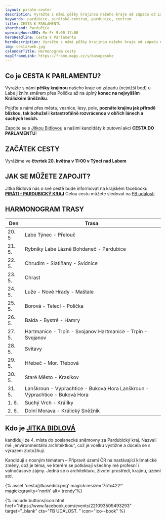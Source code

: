 ```yaml
---
layout: pirate-center
description: Vyražte s námi pěšky krajinou našeho kraje od západu od Labe jižním směrem přes Poličku až na úplný konec na nejvyšším Králickém Sněžníku. 
keywords: pardubice, pirátské-centrum, pardupice, centrum
title: CESTA K PARLAMENTU
shorthand: ParduPiCe
openingHoursSEO: Mo-Fr 9:00-17:00
heroHeadline: Cesta k Parlamentu
heroDescription: Vyražte s námi pěšky krajinou našeho kraje od západu u Labe jižním směrem přes Poličku až na úplný konec na nejvyšším Králickém Sněžníku. 
img: cesta/web.jpg
calendarTitle: Harmonogram cesty
mapIframeLink: https://frame.mapy.cz/s/basopesoke
---
```


## Co je CESTA K PARLAMENTU?

Vyražte s námi **pěšky krajinou** našeho kraje od západu (nejnižší bod) u Labe jižním směrem přes Poličku až na úplný **konec na nejvyšším Králickém Sněžníku**.

Pojďte s námi přes města, vesnice, lesy, pole, **poznáte krajinu jak přírodě blízkou, tak bohužel i katastrofálně rozvrácenou v obřích lánech a suchých lesích.** 

Zapojte se s [Jitkou Bidlovou](https://www.piratiastarostove.cz/kandidati/ing-arch-jitka-bidlova-phd/) a našimi kandidáty k putovní akci **CESTA DO PARLAMENTU**! 


## ZAČÁTEK CESTY
Vyrážíme ve **čtvrtek 20. května v 11:00 v Týnci nad Labem**

## JAK SE MŮŽETE ZAPOJIT?
Jitka Bidlová nás o své cestě bude informovat na krajském facebooku **[PIRÁTI - PARDUBICKÝ KRAJ](https://www.facebook.com/pirati.pardubicko)**
Celou cestu můžete sledovat na [FB události](https://www.facebook.com/events/221093509493293)


## HARMONOGRAM TRASY

| Den      | Trasa |
| ----------- | ----------- | 
| 20. 5 | Labe	Týnec - Přelouč       |
| 21. 5.   | Rybníky Labe	Lázně Bohdaneč - Pardubice        |
| 22. 5.  | Chrudim - Slatiňany - Svídnice |
| 23. 5.  | Chrast |
| 24. 5.  | Luže - Nové Hrady - Maštale |
| 25. 5.  | Borová - Telecí - Polička  |
| 26. 5.  | Balda - Bystré - Hamry |
| 27. 5. | Hartmanice - Trpín - Svojanov	Hartmanice - Trpín - Svojanov |
| 28. 5. | Svitavy |
| 29. 5. | Hřebeč - Mor. Třebová |
| 30. 5. | Staré Město - Krasíkov |
| 31. 5. | Lanškroun - Výprachtice - Buková Hora	Lanškroun - Výprachtice - Buková Hora |
| 1. 6. | Suchý Vrch - Králíky |
| 2. 6. | Dolní Morava - Králický Sněžník |


## Kdo je [JITKA BIDLOVÁ](https://www.piratiastarostove.cz/kandidati/ing-arch-jitka-bidlova-phd/)
kandiduji ze 4. místa do poslanecké sněmovny za Pardubický kraj. Nazvali mě „environmentální architektkou“, což je vcelku výstižné a docela se s výrazem ztotožňuji. 

Kandiduji s nosným tématem – Připravit území ČR na nastávající klimatické změny, což je téma, ve kterém se potkávají všechny mé profesní i volnočasové zájmy. Jedná se o architekturu, životní prostředí, krajinu, území atd.


{% asset 'cesta/jitkasedici.png' magick:resize='751x422^' magick:gravity='north' alt='trendy'%}

<div>
{% include buttons/icon.html href="https://www.facebook.com/events/221093509493293" target="_blank" cta="FB UDÁLOST. " icon="ico--book" %}
</div>





